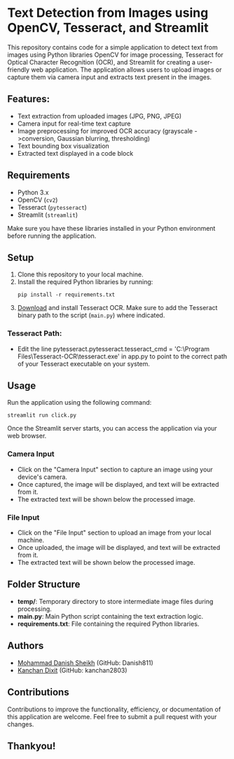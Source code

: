 # Text Detection from Images using OpenCV, Tesseract, and Streamlit

This repository contains code for a simple application to detect text from images using Python libraries OpenCV for image processing, Tesseract for Optical Character Recognition (OCR), and Streamlit for creating a user-friendly web application. The application allows users to upload images or capture them via camera input and extracts text present in the images.

## Features:

- Text extraction from uploaded images (JPG, PNG, JPEG)
- Camera input for real-time text capture
- Image preprocessing for improved OCR accuracy (grayscale ->conversion, Gaussian blurring, thresholding)
- Text bounding box visualization
- Extracted text displayed in a code block

## Requirements
- Python 3.x
- OpenCV (`cv2`)
- Tesseract (`pytesseract`)
- Streamlit (`streamlit`)

Make sure you have these libraries installed in your Python environment before running the application.

## Setup
1. Clone this repository to your local machine.
2. Install the required Python libraries by running:
   ```
   pip install -r requirements.txt
   ```
3. [Download](https://github.com/tesseract-ocr/tesseract) and install Tesseract OCR. Make sure to add the Tesseract binary path to the script (`main.py`) where indicated.

### Tesseract Path:

- Edit the line pytesseract.pytesseract.tesseract_cmd = 'C:\\Program Files\\Tesseract-OCR\\tesseract.exe' in app.py to point to the correct path of your Tesseract executable on your system.

## Usage
Run the application using the following command:
```
streamlit run click.py
```
Once the Streamlit server starts, you can access the application via your web browser.

### Camera Input
- Click on the "Camera Input" section to capture an image using your device's camera.
- Once captured, the image will be displayed, and text will be extracted from it.
- The extracted text will be shown below the processed image.

### File Input
- Click on the "File Input" section to upload an image from your local machine.
- Once uploaded, the image will be displayed, and text will be extracted from it.
- The extracted text will be shown below the processed image.

## Folder Structure
- **temp/**: Temporary directory to store intermediate image files during processing.
- **main.py**: Main Python script containing the text extraction logic.
- **requirements.txt**: File containing the required Python libraries.

## Authors
- [Mohammad Danish Sheikh](https://github.com/Danish811) (GitHub: Danish811)
- [Kanchan Dixit](https://github.com/kanchan2803) (GitHub: kanchan2803)

## Contributions
Contributions to improve the functionality, efficiency, or documentation of this application are welcome. Feel free to submit a pull request with your changes.

## Thankyou!